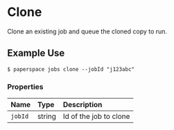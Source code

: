 # Clone

Clone an existing job and queue the cloned copy to run.

## Example Use

```text
$ paperspace jobs clone --jobId "j123abc"
```

### **Properties**

| Name | Type | Description |
| :--- | :--- | :--- |
| `jobId` | string | Id of the job to clone |


